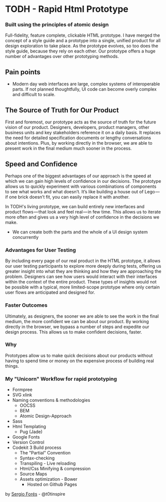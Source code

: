 # TODH - Rapid Html Prototype
### Built using the principles of atomic design

Full-fidelity, feature complete, clickable HTML prototype. I have merged the concept of a style guide and a prototype into a single, unified product for all design exploration to take place. As the prototype evolves, so too does the style guide, because they rely on each other. Our prototype offers a huge number of advantages over other prototyping methods.

## Pain points
- Modern day web interfaces are large, complex systems of interoperable parts. If not planned thoughtfully, UI code can become overly complex and difficult to scale.

## The Source of Truth for Our Product

First and foremost, our prototype acts as the source of truth for the future vision of our product. Designers, developers, product managers, other business units and key stakeholders reference it on a daily basis. It replaces the need for detailed specification documents or lengthy conversations about intentions. Plus, by working directly in the browser, we are able to present work in the final medium much sooner in the process.

## Speed and Confidence
Perhaps one of the biggest advantages of our approach is the speed at which we can gain high levels of confidence in our decisions. The prototype allows us to quickly experiment with various combinations of components to see what works and what doesn’t. It’s like building a house out of Lego — if one brick doesn’t fit, you can easily replace it with another.

In TODH's living prototype, we can build entirely new interfaces and product flows — that look and feel real — in few time. This allows us to iterate more often and gives us a very high level of confidence in the decisions we make.

  - We can create both the parts and the whole of a UI design system concurrently

### Advantages for User Testing

By including every page of our real product in the HTML prototype, it allows our user testing participants to explore more deeply during tests, offering us greater insight into what they are thinking and how they are approaching the problem. Designers can see how users would interact with their interfaces within the context of the entire product. These types of insights would not be possible with a typical, more limited-scope prototype where only certain user flows are anticipated and designed for.

### Faster Outcomes
Ultimately, as designers, the sooner we are able to see the work in the final medium, the more confident we can be about our product. By working directly in the browser, we bypass a number of steps and expedite our design process. This allows us to make confident decisions, faster.

### Why
Prototypes allow us to make quick decisions about our products without having to spend time or money on the expensive process of building real things.

### My "Unicorn" Workflow for rapid prototyping
- Formpree
- SVG xlink
- Naming conventions & methodologies
  - OOCSS
  - BEM
  - Atomic Design-Approach
- Sass
- Html Templating
	- Pug (Jade)
- Google Fonts
- Version Control
- Codekit 3 Build process
  - The "Partial" Convention
  - Syntax-checking
  - Transpiling
		- Live reloading
  - Html/Css Minifying & compression
  - Source Maps
  - Assets optimization
		- Bower
	- Hosted on Github Pages

by [Sergio Forés](http://sergiofores.es) - @t0tinspire
